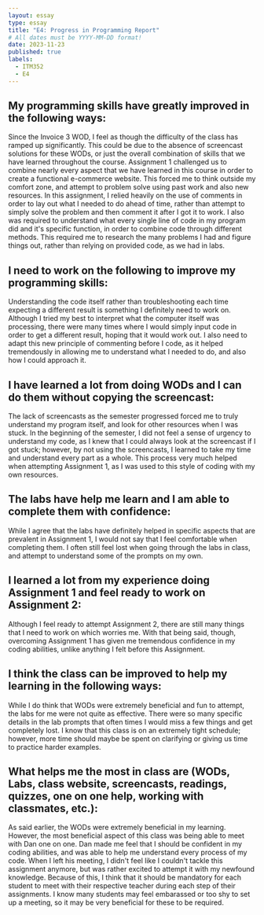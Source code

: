 ```yaml
---
layout: essay
type: essay
title: "E4: Progress in Programming Report"
# All dates must be YYYY-MM-DD format!
date: 2023-11-23
published: true
labels:
  - ITM352
  - E4
---
```


<h2>My programming skills have greatly improved in the following ways:</h2>

Since the Invoice 3 WOD, I feel as though the difficulty of the class has ramped up significantly. This could be due to the absence of screencast solutions for these WODs, or just the overall combination of skills that we have learned throughout the course. Assignment 1 challenged us to combine nearly every aspect that we have learned in this course in order to create a functional e-commerce website. This forced me to think outside my comfort zone, and attempt to problem solve using past work and also new resources. In this assignment, I relied heavily on the use of comments in order to lay out what I needed to do ahead of time, rather than attempt to simply solve the problem and then comment it after I got it to work. I also was required to understand what every single line of code in my program did and it's specific function, in order to combine code through different methods. This required me to research the many problems I had and figure things out, rather than relying on provided code, as we had in labs. 

<h2>I need to work on the following to improve my programming skills:</h2>

Understanding the code itself rather than troubleshooting each time expecting a different result is something I definitely need to work on. Although I tried my best to interpret what the computer itself was processing, there were many times where I would simply input code in order to get a different result, hoping that it would work out. I also need to adapt this new principle of commenting before I code, as it helped tremendously in allowing me to understand what I needed to do, and also how I could approach it.

<h2>I have learned a lot from doing WODs and I can do them without copying the screencast:</h2>

The lack of screencasts as the semester progressed forced me to truly understand my program itself, and look for other resources when I was stuck. In the beginning of the semester, I did not feel a sense of urgency to understand my code, as I knew that I could always look at the screencast if I got stuck; however, by not using the screencasts, I learned to take my time and understand every part as a whole. This process very much helped when attempting Assignment 1, as I was used to this style of coding with my own resources.

<h2>The labs have help me learn and I am able to complete them with confidence:</h2>

While I agree that the labs have definitely helped in specific aspects that are prevalent in Assignment 1, I would not say that I feel comfortable when completing them. I often still feel lost when going through the labs in class, and attempt to understand some of the prompts on my own. 

<h2>I learned a lot from my experience doing Assignment 1 and feel ready to work on Assignment 2:</h2>

Although I feel ready to attempt Assignment 2, there are still many things that I need to work on which worries me. With that being said, though, overcoming Assignment 1 has given me tremendous confidence in my coding abilities, unlike anything I felt before this Assignment. 

<h2>I think the class can be improved to help my learning in the following ways:</h2>

While I do think that WODs were extremely beneficial and fun to attempt, the labs for me were not quite as effective. There were so many specific details in the lab prompts that often times I would miss a few things and get completely lost. I know that this class is on an extremely tight schedule; however, more time should maybe be spent on clarifying or giving us time to practice harder examples.

<h2>What helps me the most in class are (WODs, Labs, class website, screencasts, readings, quizzes, one on one help, working with classmates, etc.):</h2>

As said earlier, the WODs were extremely beneficial in my learning. However, the most beneficial aspect of this class was being able to meet with Dan one on one. Dan made me feel that I should be confident in my coding abilities, and was able to help me understand every process of my code. When I left his meeting, I didn't feel like I couldn't tackle this assignment anymore, but was rather excited to attempt it with my newfound knowledge. Because of this, I think that it should be mandatory for each student to meet with their respective teacher during each step of their assignments. I know many students may feel embarassed or too shy to set up a meeting, so it may be very beneficial for these to be required.
